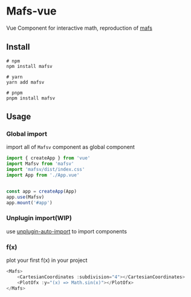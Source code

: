 # Mafs-vue
Vue Component for interactive math, reproduction of [mafs](https://github.com/stevenpetryk/mafs)

## Install
```
# npm
npm install mafsv

# yarn
yarn add mafsv

# pnpm
pnpm install mafsv 
```

## Usage

### Global import
import all of `Mafsv` component as global component
```javascript
import { createApp } from 'vue'
import Mafsv from 'mafsv'
import 'mafsv/dist/index.css'
import App from './App.vue'


const app = createApp(App)
app.use(Mafsv)
app.mount('#app')
```
### Unplugin import(WIP)
use [unplugin-auto-import](https://github.com/antfu/unplugin-auto-import) to import components

### f(x)
plot your first f(x) in your project
```javascript
<Mafs>
    <CartesianCoordinates :subdivision="4"></CartesianCoordinates>
    <PlotOfx :y="(x) => Math.sin(x)"></PlotOfx>
</Mafs>
```